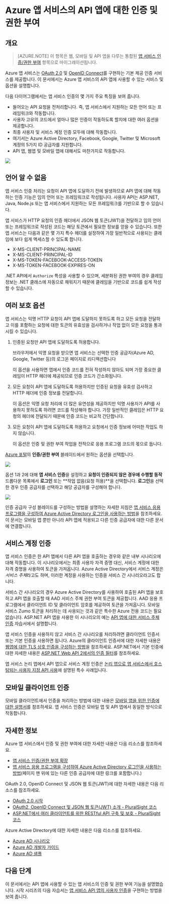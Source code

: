 <properties
	pageTitle="Azure 앱 서비스의 API 앱에 대한 인증 및 권한 부여 | Microsoft Azure"
	description="Azure 앱 서비스에서 API 앱에 대해 제공하는 인증 및 권한 부여 서비스에 대해 알아보세요."
	services="app-service\api"
	documentationCenter=".net"
	authors="tdykstra"
	manager="wpickett"
	editor=""/>

<tags
	ms.service="app-service-api"
	ms.workload="na"
	ms.tgt_pltfrm="na"
	ms.devlang="na"
	ms.topic="article"
	ms.date="05/23/2016"
	ms.author="rachelap"/>

# Azure 앱 서비스의 API 앱에 대한 인증 및 권한 부여

## 개요 

> [AZURE.NOTE] 이 항목은 웹, 모바일 및 API 앱을 다루는 통합된 [앱 서비스 인증/권한 부여](../app-service/app-service-authentication-overview.md) 항목으로 마이그레이션됩니다.

Azure 앱 서비스는 [OAuth 2.0](#oauth) 및 [OpenID Connect](#oauth)를 구현하는 기본 제공 인증 서비스를 제공합니다. 이 문서에서는 Azure 앱 서비스의 API 앱에 사용할 수 있는 서비스 및 옵션을 설명합니다.

다음 다이어그램에서는 앱 서비스 인증의 몇 가지 주요 특징을 보여 줍니다.

* 들어오는 API 요청을 전처리합니다. 즉, 앱 서비스에서 지원하는 모든 언어 또는 프레임워크와 작동합니다.
* 사용자 고유의 코드에서 얼마나 많은 인증이 작동하도록 할지에 대한 여러 옵션을 제공합니다.
* 최종 사용자 및 서비스 계정 인증 모두에 대해 작동합니다.
* 여기서는 Azure Active Directory, Facebook, Google, Twitter 및 Microsoft 계정의 5가지 ID 공급자를 지원합니다.
* API 앱, 웹앱 및 모바일 앱에 대해서도 마찬가지로 작동합니다.

![](./media/app-service-api-authentication/api-apps-overview.png)

## 언어 알 수 없음

앱 서비스 인증 처리는 요청이 API 앱에 도달하기 전에 발생하므로 API 앱에 대해 작동하는 인증 기능은 임의 언어 또는 프레임워크로 작성됩니다. 사용자 API는 ASP.NET, Java, Node.js 또는 앱 서비스에서 지원하는 모든 프레임워크를 기반으로 할 수 있습니다.

앱 서비스가 HTTP 요청의 인증 헤더에서 JSON 웹 토큰(JWT)을 전달하고 임의 언어 또는 프레임워크로 작성된 코드는 해당 토큰에서 필요한 정보를 얻을 수 있습니다. 또한 앱 서비스는 다음과 같은 몇 가지 특수 헤더를 설정하여 가장 일반적으로 사용되는 클레임에 보다 쉽게 액세스할 수 있도록 합니다.

* X-MS-CLIENT-PRINCIPAL-NAME
* X-MS-CLIENT-PRINCIPAL-ID
* X-MS-TOKEN-FACEBOOK-ACCESS-TOKEN
* X-MS-TOKEN-FACEBOOK-EXPIRES-ON
 
.NET API에서 `Authorize` 특성을 사용할 수 있으며, 세분화된 권한 부여의 경우 클레임 정보는 .NET 클래스에 자동으로 채워지기 때문에 클레임을 기반으로 코드를 쉽게 작성할 수 있습니다.

## 여러 보호 옵션

앱 서비스는 익명 HTTP 요청이 API 앱에 도달하지 못하도록 하고 모든 요청을 전달하고 이를 포함하는 요청에 대한 토큰의 유효성을 검사하거나 작업 없이 모든 요청을 통과시킬 수 있습니다.

1. 인증된 요청만 API 앱에 도달하도록 허용합니다.

	브라우저에서 익명 요청을 받으면 앱 서비스는 선택한 인증 공급자(Azure AD, Google, Twitter 등)의 로그온 페이지로 리디렉션합니다

	이 옵션을 사용하면 앱에서 인증 코드를 전혀 작성하지 않아도 되며 가장 중요한 클레임이 HTTP 헤더에 제공되므로 인증 코드가 간소화됩니다.

2. 모든 요청이 API 앱에 도달하도록 허용하지만 인증된 요청을 유효성 검사하고 HTTP 헤더에 인증 정보를 전달합니다.

	이 옵션은 익명 요청 처리에 더 많은 유연성을 제공하지만 익명 사용자가 API를 사용하지 못하도록 하려면 코드를 작성해야 합니다. 가장 일반적인 클레임은 HTTP 요청의 헤더에 전달되기 때문에 인증 코드는 비교적 간단합니다.
	
3. 모든 요청이 API 앱에 도달하도록 허용하고 요청에서 인증 정보에 어떠한 작업도 하지 않습니다.

	이 옵션은 인증 및 권한 부여 작업을 전적으로 응용 프로그램 코드의 몫으로 둡니다.

[Azure 포털](https://portal.azure.com/)의 **인증/권한 부여** 블레이드에서 원하는 옵션을 선택합니다.

![](./media/app-service-api-authentication/authblade.png)

옵션 1과 2에 대해 **앱 서비스 인증**을 설정하고 **요청이 인증되지 않은 경우에 수행할 동작** 드롭다운 목록에서 **로그인** 또는 **작업 없음(요청 허용)**을 선택합니다. **로그인**을 선택한 경우 인증 공급자를 선택하고 해당 공급자를 구성해야 합니다.

![](./media/app-service-api-authentication/actiontotake.png)

인증 공급자 구성 블레이드를 구성하는 방법을 설명하는 자세한 지침은 [앱 서비스 응용 프로그램을 구성하여 Azure Active Directory 로그인을 사용하는 방법](../app-service-mobile/app-service-mobile-how-to-configure-active-directory-authentication.md)을 참조하세요. 이 문서는 모바일 앱 뿐만 아니라 API 앱에 적용되고 다른 인증 공급자에 대한 다른 문서에 연결합니다.
 
## <a id="internal"></a> 서비스 계정 인증

앱 서비스 인증은 한 API 앱에서 다른 API 앱을 호출하는 경우와 같은 내부 시나리오에 대해 작동합니다. 이 시나리오에서는 최종 사용자 자격 증명 대신, 서비스 계정에 대한 자격 증명을 사용하여 토큰을 가져옵니다. Azure Active Directory에서 서비스 계정은 *서비스 주체*라고도 하며, 이러한 계정을 사용하는 인증을 서비스 간 시나리오라고도 합니다.

서비스 간 시나리오의 경우 Azure Active Directory를 사용하여 호출된 API 앱을 보호하고 API 앱을 호출할 때 AAD 서비스 주체 권한 부여 토큰을 제공합니다. AAD 응용 프로그램에서 클라이언트 ID 및 클라이언트 암호를 제공하여 토큰을 가져옵니다. 모바일 서비스 Zumo 토큰을 처리하는 데 사용되는 것과 같은 특수한 Azure 전용 코드는 필요 없습니다. ASP.NET API 앱을 사용한 이 시나리오의 예는 [API 앱에 대한 서비스 주체 인증](app-service-api-dotnet-service-principal-auth.md) 자습서에서 설명합니다.

앱 서비스 인증을 사용하지 않고 서비스 간 시나리오를 처리하려면 클라이언트 인증서 또는 기본 인증을 사용하면 됩니다. Azure의 클라이언트 인증서에 대한 자세한 내용은 [웹앱에 대한 TLS 상호 인증을 구성하는 방법](../app-service-web/app-service-web-configure-tls-mutual-auth.md)을 참조하세요. ASP.NET에서 기본 인증에 대한 자세한 내용은 [ASP.NET Web API 2에서의 인증 필터](http://www.asp.net/web-api/overview/security/authentication-filters)를 참조하세요.

앱 서비스 논리 앱에서 API 앱으로 서비스 계정 인증은 [논리 앱으로 앱 서비스에서 호스팅되는 사용자 지정 API 사용](../app-service-logic/app-service-logic-custom-hosted-api.md)에 설명된 특수 사례입니다.

## 모바일 클라이언트 인증

모바일 클라이언트에서 인증을 처리하는 방법에 대한 내용은 [모바일 앱을 위한 인증에 대한 설명서](../app-service-mobile/app-service-mobile-ios-get-started-users.md)를 참조하세요. 앱 서비스 인증은 모바일 앱 및 API 앱에서 동일한 방식으로 작동합니다.
  
## 자세한 정보

Azure 앱 서비스에서 인증 및 권한 부여에 대한 자세한 내용은 다음 리소스를 참조하세요.

* [앱 서비스 인증/권한 부여 확장](/blog/announcing-app-service-authentication-authorization/)
* [앱 서비스 응용 프로그램을 구성하여 Azure Active Directory 로그인을 사용하는 방법](../app-service-mobile/app-service-mobile-how-to-configure-active-directory-authentication.md)(페이지 맨 위에 있는 다른 인증 공급자에 대한 링크를 포함합니다.)

OAuth 2.0, OpenID Connect 및 JSON 웹 토큰(JWT)에 대한 자세한 내용은 다음 리소스를 참조하세요.

* [OAuth 2.0 시작](http://shop.oreilly.com/product/0636920021810.do "OAuth 2.0 시작")
* [OAuth2, OpenID Connect 및 JSON 웹 토큰(JWT) 소개 - PluralSight 코스](http://www.pluralsight.com/courses/oauth2-json-web-tokens-openid-connect-introduction)
* [ASP.NET에서 여러 클라이언트를 위한 RESTful API 구축 및 보호 - PluralSight 코스](http://www.pluralsight.com/courses/building-securing-restful-api-aspdotnet)

Azure Active Directory에 대한 자세한 내용은 다음 리소스를 참조하세요.

* [Azure AD 시나리오](http://aka.ms/aadscenarios)
* [Azure AD 개발자 가이드](http://aka.ms/aaddev)
* [Azure AD 샘플](http://aka.ms/aadsamples)

## 다음 단계

이 문서에서는 API 앱에 사용할 수 있는 앱 서비스의 인증 및 권한 부여 기능을 설명했습니다. 시작 시리즈의 다음 자습서는 [앱 서비스 API 앱의 사용자 인증](app-service-api-dotnet-user-principal-auth.md)을 구현하는 방법을 보여 줍니다.

<!---HONumber=AcomDC_0713_2016-->